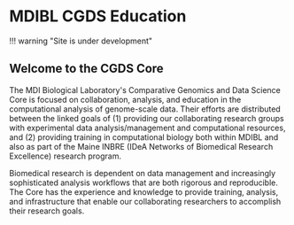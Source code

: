 # MDIBL CGDS Education

!!! warning "Site is under development"

## Welcome to the CGDS Core

The MDI Biological Laboratory's Comparative Genomics and Data Science Core is focused on collaboration, analysis, and education in the computational analysis of genome-scale data. Their efforts are distributed between the linked goals of (1) providing our collaborating research groups with experimental data analysis/management and computational resources, and (2) providing training in computational biology both within MDIBL and also as part of the Maine INBRE (IDeA Networks of Biomedical Research Excellence) research program.

Biomedical research is dependent on data management and increasingly sophisticated analysis workflows that are both rigorous and reproducible. The Core has the experience and knowledge to provide training, analysis, and infrastructure that enable our collaborating researchers to accomplish their research goals.